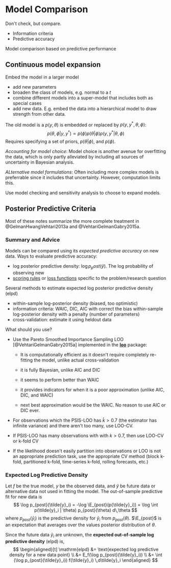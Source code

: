 
# Model Comparison

Don't check, but compare.

-   Information criteria
-   Predictive accuracy

Model comparison based on predictive performance

## Continuous model expansion

Embed the model in a larger model

-   add new parameters
-   broaden the class of models, e.g. normal to a $t$
-   combine different models into a super-model that includes both as special cases
-   add new data. E.g. embed the data into a hierarchical model to draw strength from other data.

The old model is a $p(y, \theta)$ is embedded or replaced by $p(y, y^*, \theta, \phi)$:
$$
p(\theta, \phi | y, y^*) \propto p(\phi) p(\theta | \phi) p(y, y^* | \theta, \phi) 
$$
Requires specifying a set of priors, $p(\theta | \phi)$, and $p(\phi)$.

*Accounting for model choice*: Model choice is another avenue for overfitting the data, which is only partly alleviated by including all sources of uncertainty in Bayesian analysis.

*ALternative model formulations*: Often including more complex models is preferrable since it includes that uncertainty. However, computation limits this.

Use model checking and sensitivity analysis to choose to expand models.

## Posterior Predictive Criteria

Most of these notes summarize the more complete treatment in @GelmanHwangVehtari2013a and @VehtariGelmanGabry2015a.

### Summary and Advice 

Models can be compared using its *expected predictive accuracy* on new data. Ways to evaluate predictive accuracy:

-   log posterior predictive density: $\log p_post(\tilde{y})$. The log probability of observing new 
-   [scoring rules](https://en.wikipedia.org/wiki/Scoring_rule) or [loss functions](https://en.wikipedia.org/wiki/Loss_function) specific to the problem/research question

Several methods to estimate expected log posterior predictive density (elpd)

-   within-sample log-posterior density (biased, too optimistic)
-   information criteria: WAIC, DIC, AIC with correct the bias within-sample log-posterior density with a penalty (number of parameters)
-   cross-validation: estimate it using heldout data

What should you use? 

-   Use the Pareto Smoothed Importance Sampling LOO [@VehtariGelmanGabry2015a] implemented in the **[loo](https://cran.r-project.org/package=loo)** package:

    -   It is computationally efficient as it doesn't require completely 
        re-fitting the model, unlike actual cross-validation

    -   it is fully Bayesian, unlike AIC and DIC

    -   it seems to perform better than WAIC

    -   it provides indicators for when it is a poor approximation (unlike AIC, 
        DIC, and WAIC)

    -   next best approximation would be the WAIC. No reason to use AIC or DIC ever.

-   For observations which the PSIS-LOO has $\hat{k} > 0.7$ (the estimator has
    infinite variance) and there aren't too many, use LOO-CV.

-   If PSIS-LOO has many observations with with $k > 0.7$, then use LOO-CV or k-fold CV

-   If the likelihood doesn't easily partition into observations or LOO is not 
    an appropriate prediction task, use the appropriate CV method (block k-fold,
    partitioned k-fold, time-series k-fold, rolling forecasts, etc.)

### Expected Log Predictive Density

Let $f$ be the true model, $y$ be the observed data, and $\tilde{y}$ be future data or alternative data not used in fitting the model.
The out-of-sample predictive fit for new data is
$$
\log p_{post}(\tilde{y}_i) = -\log \E_{post}(p(\tilde{y}_i)) = \log \int p(\tilde{y}_i | \theta) p_{post}(\theta) d\,\theta
$$ 
where $p_{post}(\tilde{y}_i)$ is the predictive density for $\tilde{y}_i$ from $p_{post}(\theta)$. $\E_{post}$ is an expectation that averages over the values posterior distribution of $\theta$.

Since the future data $\tilde{y}_i$ are unknown, the **expected out-of-sample log predictive density** (elpd) is,
$$
\begin{aligned}[t]
\mathrm{elpd} &= \text{expected log predictive density for a new data point} \\
&= E_f(\log p_{post}(\tilde{y}_i)) \\
&= \int (\log p_{post}(\tilde{y}_i)) f(\tilde{y}_i) \,d\tilde{y}_i
\end{aligned}
$$
